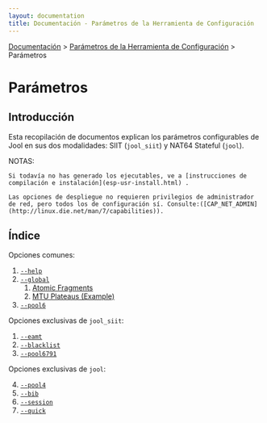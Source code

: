 ```yaml
---
layout: documentation
title: Documentación - Parámetros de la Herramienta de Configuración
---
```


[Documentación](esp-doc-index.html) > [Parámetros de la Herramienta de Configuración](esp-doc-index.html#aplicacion-de-espacio-de-usuario) > Parámetros

# Parámetros

## Introducción

Esta recopilación de documentos explican los parámetros configurables de Jool en sus dos modalidades: SIIT (`jool_siit`) y NAT64 Stateful (`jool`).

NOTAS:

    Si todavía no has generado los ejecutables, ve a [instrucciones de compilación e instalación](esp-usr-install.html) .

    Las opciones de despliegue no requieren privilegios de administrador de red, pero todos los de configuración sí. Consulte:([CAP_NET_ADMIN](http://linux.die.net/man/7/capabilities)).

## Índice

Opciones comunes:

1. [`--help`](esp-usr-flags-help.html)
2. [`--global`](esp-usr-flags-global.html)
	1. [Atomic Fragments](esp-usr-flags-atomic.html)
	2. [MTU Plateaus (Example)](esp-usr-flags-plateaus.html)
3. [`--pool6`](esp-usr-flags-pool6.html)

Opciones exclusivas de `jool_siit`:

1. [`--eamt`](esp-usr-flags-eamt.html)
2. [`--blacklist`](esp-usr-flags-blacklist.html)
2. [`--pool6791`](esp-usr-flags-pool6791.html)

Opciones exclusivas de `jool`:

4. [`--pool4`](esp-usr-flags-pool4.html)
1. [`--bib`](esp-usr-flags-bib.html)
2. [`--session`](esp-usr-flags-session.html)
3. [`--quick`](esp-usr-flags-quick.html)
